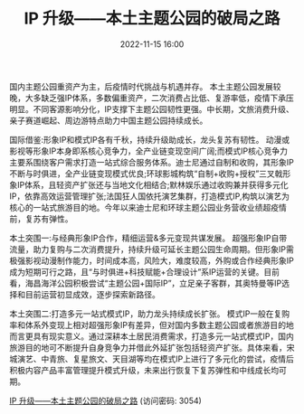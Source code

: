 ﻿---
title: IP 升级——本土主题公园的破局之路
date: 2022-11-15 16:00
tags:
- 社会服务
updated: 1970-01-01 08:00:00
---

国内主题公园重资产为主，后疫情时代挑战与机遇并存。
本土主题公园发展较晚，大多缺乏强IP体系，多数偏重资产，二次消费占比低、复游率低，疫情下承压明显。不同客源影响分化，IP支撑下主题公园韧性更强。中长期，文旅消费升级、亲子赛道崛起、周边游特点助力中国主题公园持续成长。

国际借鉴:形象IP和模式IP各有千秋，持续升级助成长，龙头复苏有韧性。
动漫或影视等形象IP本身即系核心竞争力，全产业链变现空间广阔;而模式IP核心竞争力主要系围绕客户需求打造一站式综合服务体系。迪士尼通过自制和收购，其形象IP不断与时俱进，全产业链变现模式优良;环球影城构筑“自制+收购+授权”三叉戟形象IP体系，且轻资产扩张还与当地文化相结合;默林娱乐通过收购兼并获得多元化IP，依靠高效运营管理扩张;法国狂人国依托演艺集群，打造模式IP,构筑以演艺为核心的一站式旅游目的地。今年以来迪士尼和环球主题公园业务营收业绩超疫情前，复苏有弹性。
<!-- more -->
本土突围一:与经典形象IP合作，精细运营&多元变现共谋发展。
超强形象IP自带流量，助力复购与二次消费提升，持续升级可延长主题公园生命周期。但形象IP需极强影视动漫制作能力，时间成本高，风险大，难度较高，外购或合作经典形象IP成为短期可行之路，且“与时俱进+科技赋能+合理设计”系IP运营的关键。目前看，海昌海洋公园积极尝试“主题公园+国际IP”，立足亲子客群，其奥特曼等IP选择和目前运营初显成效，逐步探索新路径。

本土突围二:打造多元一站式模式IP，助力龙头持续成长扩张。
模式IP一般在复购率和体系外变现上相对超强形象IP有差异，但对国内多数主题公园或者旅游目的地而言更具有现实意义。通过深耕本土居民消费需求，打造多元一站式模式IP，国内旅游目的地可不断提升自身竞争力并借此外延扩张包括轻资产扩张。具体来看，宋城演艺、中青旅、复星旅文、天目湖等均在模式IP上进行了多元化的尝试，疫情后积极内容产品丰富管理提升模式升级，未来出行恢复下复苏弹性和中线成长均可期。

[IP 升级——本土主题公园的破局之路](https://url12.ctfile.com/f/3948612-723799971-6d598d?p=3054)
(访问密码: 3054)

